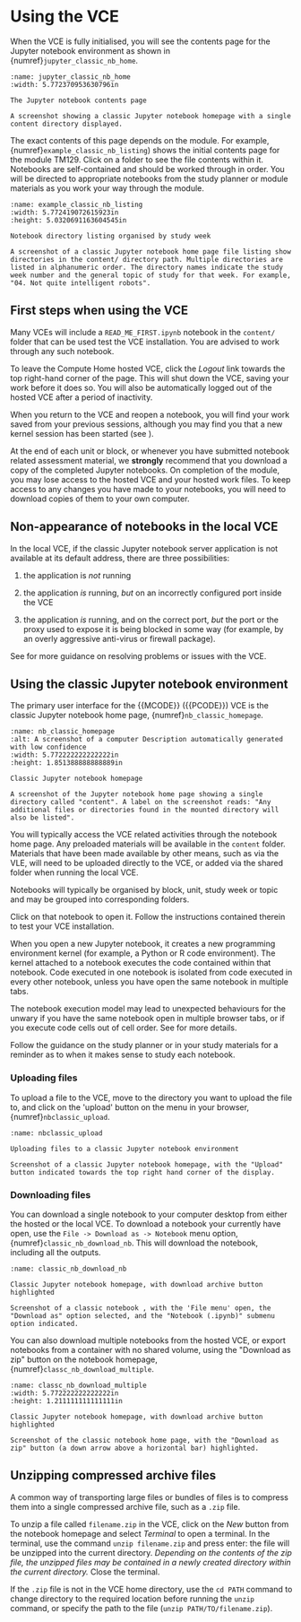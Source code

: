 # Using the VCE

When the VCE is fully initialised, you will see the contents page for the Jupyter notebook environment as shown in {numref}`jupyter_classic_nb_home`.

```{figure} md_assets/media/image4.png
:name: jupyter_classic_nb_home
:width: 5.772370953630796in

The Jupyter notebook contents page

A screenshot showing a classic Jupyter notebook homepage with a single content directory displayed.

```

The exact contents of this page depends on the module. For example, {numref}`example_classic_nb_listing`) shows the initial contents page for the module TM129. Click on a folder to see the file contents within it. Notebooks are self-contained and should be worked through in order. You will be directed to appropriate notebooks from the study planner or module materials as you work your way through the module.

```{figure} md_assets/media/image5.png
:name: example_classic_nb_listing
:width: 5.772419072615923in
:height: 5.0320691163604545in

Notebook directory listing organised by study week

A screenshot of a classic Jupyter notebook home page file listing show directories in the content/ directory path. Multiple directories are listed in alphanumeric order. The directory names indicate the study week number and the general topic of study for that week. For example, "04. Not quite intelligent robots".

```

## First steps when using the VCE

Many VCEs will include a `READ_ME_FIRST.ipynb` notebook in the `content/` folder that can be used test the VCE installation. You are advised to work through any such notebook.

To leave the Compute Home hosted VCE, click the *Logout* link towards the top right-hand corner of the page. This will shut down the VCE, saving your work before it does so. You will also be automatically logged out of the hosted VCE after a period of inactivity.

When you return to the VCE and reopen a notebook, you will find your work saved from your previous sessions, although you may find you that a new kernel session has been started (see [](g-jupyter-notebook-gotchas.md#jupyter-notebook-gotchas)).

At the end of each unit or block, or whenever you have submitted notebook related assessment material, we **strongly** recommend that you download a copy of the completed Jupyter notebooks. On completion of the module, you may lose access to the hosted VCE and your hosted work files. To keep access to any changes you have made to your notebooks, you will need to download copies of them to your own computer.

## Non-appearance of notebooks in the local VCE

In the local VCE, if the classic Jupyter notebook server application is not available at its default address, there are three possibilities:

1. the application is *not* running

2. the application *is* running, *but* on an incorrectly configured port inside the VCE

3. the application *is* running, and on the correct port, *but* the port or the proxy used to expose it is being blocked in some way (for example, by an overly aggressive anti-virus or firewall package).

See [](g-troubleshooting.md#troubleshooting) for more guidance on resolving problems or issues with the VCE.

## Using the classic Jupyter notebook environment

The primary user interface for the {{MCODE}} ({{PCODE}}) VCE is the classic Jupyter notebook home page, {numref}`nb_classic_homepage`.

```{figure} md_assets/media/nb_classic_homepage.png
:name: nb_classic_homepage
:alt: A screenshot of a computer Description automatically generated with low confidence
:width: 5.772222222222222in
:height: 1.851388888888889in

Classic Jupyter notebook homepage

A screenshot of the Jupyter notebook home page showing a single directory called "content". A label on the screenshot reads: "Any additional files or directories found in the mounted directory will also be listed".

```

You will typically access the VCE related activities through the notebook home page. Any preloaded materials will be available in the `content` folder. Materials that have been made available by other means, such as via the VLE, will need to be uploaded directly to the VCE, or added via the shared folder when running the local VCE.

 Notebooks will typically be organised by block, unit, study week or topic and may be grouped into corresponding folders.


Click on that notebook to open it. Follow the instructions contained therein to test your VCE installation.

When you open a new Jupyter notebook, it creates a new programming environment kernel (for example, a Python or R code environment). The kernel attached to a notebook executes the code contained within that notebook. Code executed in one notebook is isolated from code executed in every other notebook, unless you have open the same notebook in multiple tabs.

The notebook execution model may lead to unexpected behaviours for the unwary if you have the same notebook open in multiple browser tabs, or if you execute code cells out of cell order. See [](g-jupyter-notebook-gotchas.md#jupyter-notebook-gotchas) for more details.

Follow the guidance on the study planner or in your study materials for a reminder as to when it makes sense to study each notebook.

### Uploading files

To upload a file to the VCE, move to the directory you want to upload the file to, and click on the 'upload' button on the menu in your browser, {numref}`nbclassic_upload`.

```{figure} md_assets/media/nb_classic_upload.png
:name: nbclassic_upload

Uploading files to a classic Jupyter notebook environment

Screenshot of a classic Jupyter notebook homepage, with the "Upload" button indicated towards the top right hand corner of the display.

```

### Downloading files

You can download a single notebook to your computer desktop from either the hosted or the local VCE. To download a notebook your currently have open, use the `File -> Download as -> Notebook` menu option, {numref}`classic_nb_download_nb`. This will download the notebook, including all the outputs.

```{figure} md_assets/media/nbclassic_nb_download.png
:name: classic_nb_download_nb

Classic Jupyter notebook homepage, with download archive button highlighted

Screenshot of a classic notebook , with the 'File menu' open, the "Download as" option selected, and the "Notebook (.ipynb)" submenu option indicated.

```

You can also download multiple notebooks from the hosted VCE, or export notebooks from a container with no shared volume, using the "Download as zip" button on the notebook homepage, {numref}`classc_nb_download_multiple`.

```{figure} md_assets/media/image19.png
:name: classc_nb_download_multiple
:width: 5.772222222222222in
:height: 1.211111111111111in

Classic Jupyter notebook homepage, with download archive button highlighted

Screenshot of the classic notebook home page, with the "Download as zip" button (a down arrow above a horizontal bar) highlighted.

```

## Unzipping compressed archive files

A common way of transporting large files or bundles of files is to compress them into a single compressed archive file, such as a `.zip` file.

To unzip a file called `filename.zip` in the VCE, click on the *New* button from the notebook homepage and select *Terminal* to open a terminal. In the terminal, use the command `unzip filename.zip` and press enter: the file will be unzipped into the current directory. *Depending on the contents of the zip file, the unzipped files may be contained in a newly created directory within the current directory.* Close the terminal.

If the `.zip` file is not in the VCE home directory, use the `cd PATH` command to change directory to the required location before running the `unzip` command, or specify the path to the file (`unzip PATH/TO/filename.zip`).
